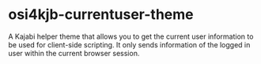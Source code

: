 # osi4kjb-currentuser-theme
A Kajabi helper theme that allows you to get the current user information to be used for client-side scripting. It only sends information of the logged in user within the current browser session.
